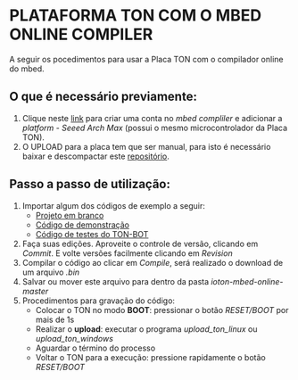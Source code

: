 PLATAFORMA TON COM O MBED ONLINE COMPILER
=======================

A seguir os pocedimentos para usar a Placa TON com o compilador online do mbed.

## **O que é necessário previamente:**
1. Clique neste [link](https://developer.mbed.org/platforms/Seeed-Arch-Max/add/) para criar uma conta no *mbed compliler* e adicionar a *platform - Seeed Arch Max* (possui o mesmo microcontrolador da Placa TON).
2. O UPLOAD para a placa tem que ser manual, para isto é necessário baixar e descompactar este [repositório]((https://github.com/iotontech/ioton-mbed-online/archive/master.zip)).


## **Passo a passo de utilização:**
1. Importar algum dos códigos de exemplo a seguir:
    * [Projeto em branco](https://developer.mbed.org/compiler/#import:/teams/IOTON-Technology/code/ton_template/)
    * [Código de demonstração](https://developer.mbed.org/compiler/#import:/teams/IOTON-Technology/code/ton_demo/)
    * [Código de testes do TON-BOT](https://developer.mbed.org/compiler/#import:/teams/IOTON-Technology/code/ton-bot_teste/)
2. Faça suas edições. Aproveite o controle de versão, clicando em *Commit*. E volte versões facilmente clicando em *Revision*
3. Compilar o código ao clicar em *Compile*, será realizado o download de um arquivo *.bin*
4. Salvar ou mover este arquivo para dentro da pasta *ioton-mbed-online-master*
5. Procedimentos para gravação do código:
    * Colocar o TON no modo **BOOT**: pressionar o botão *RESET/BOOT* por mais de 1s
    * Realizar o **upload**: executar o programa *upload_ton_linux* ou *upload_ton_windows*
    * Aguardar o término do processo
    * Voltar o TON para a execução: pressione rapidamente o botão *RESET/BOOT*
